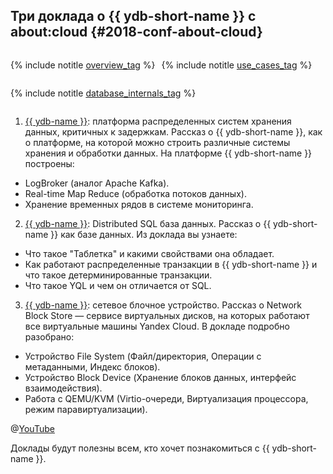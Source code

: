 ## Три доклада о {{ ydb-short-name }} с about:cloud {#2018-conf-about-cloud}

<div style="display:flex; flex-direction: row; justify-content: flex-start; flex-wrap: wrap; column-gap: 10px;">

{% include notitle [overview_tag](../../tags.md#overview) %}

{% include notitle [use_cases_tag](../../tags.md#use_cases) %}

{% include notitle [database_internals_tag](../../tags.md#database_internals) %}

</div>

1. [{{ ydb-name }}](https://youtu.be/Kr6WIYPts8I?t=8558): платформа распределенных систем хранения данных, критичных к задержкам. Рассказ о {{ ydb-short-name }}, как о платформе, на которой можно строить различные системы хранения и обработки данных. На платформе {{ ydb-short-name }} построены:
* LogBroker (аналог Apache Kafka).
* Real-time Map Reduce (обработка потоков данных).
* Хранение временных рядов в системе мониторинга.

2. [{{ ydb-name }}](https://youtu.be/Kr6WIYPts8I?t=10550): Distributed SQL база данных. Рассказ о {{ ydb-short-name }} как базе данных. Из доклада вы узнаете:
* Что такое "Таблетка" и какими свойствами она обладает.
* Как работают распределенные транзакции в {{ ydb-short-name }} и что такое детерминированные транзакции.
* Что такое YQL и чем он отличается от SQL.

3. [{{ ydb-name }}](https://youtu.be/Kr6WIYPts8I?t=12861): сетевое блочное устройство. Рассказ о Network Block Store — сервисе виртуальных дисков, на которых работают все виртуальные машины Yandex Cloud. В докладе подробно разобрано:
* Устройство File System (Файл/директория, Операции с метаданными, Индекс блоков).
* Устройство Block Device (Хранение блоков данных, интерфейс взаимодействия).
* Работа с QEMU/KVM (Virtio-очереди, Виртуализация процессора, режим паравиртуализации).

@[YouTube](https://www.youtube.com/watch?v=Kr6WIYPts8I)

Доклады будут полезны всем, кто хочет познакомиться с {{ ydb-short-name }}.